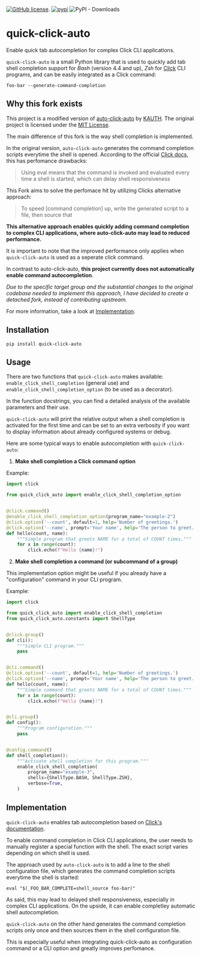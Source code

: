 [![GitHub license](https://img.shields.io/github/license/KAUTH/auto-click-auto)](https://github.com/KAUTH/auto-click-auto/blob/master/LICENSE).
[![pypi](https://img.shields.io/pypi/v/auto-click-auto.svg)](https://pypi.org/project/quick-click-auto/)
![PyPI - Downloads](https://pypi.org/project/quick-click-auto/)

# quick-click-auto
Enable quick tab autocompletion for complex Click CLI applications. 

`quick-click-auto` is a small Python library that is used to quickly add tab shell completion support for
_Bash_ (version 4.4 and up), _Zsh_ for [Click](https://click.palletsprojects.com/en/8.1.x/#) CLI programs, and can be easily integrated as a Click command: 
```commandline
foo-bar --generate-command-completion 
```

## Why this fork exists
This project is a modified version of [auto-click-auto](https://github.com/KAUTH/auto-click-auto) by [KAUTH](https://github.com/KAUTH).
The original project is licensed under the [MIT License](https://github.com/nimrod-a/quick-click-auto/blob/main/LICENSE).

The main difference of this fork is the way shell completion is implemented.  

In the original version, `auto-click-auto` generates the command completion scripts everytime the shell is opened.
According to the official [Click docs](https://click.palletsprojects.com/en/stable/shell-completion/#enabling-completion), this has perfomance drawbacks: 
> Using eval means that the command is invoked and evaluated every time a shell is started, which can delay shell responsiveness

 This Fork aims to solve the perfomace hit by utilizing Clicks alternative approach:
> To speed [command completion] up, write the generated script to a file, then source that

**This alternative approach enables quickly adding command completion to complex CLI applications, where auto-click-auto may lead to reduced performance.**

It is important to note that the improved performance only applies when `quick-click-auto` is used as a seperate click command. 

In contrast to auto-click-auto, **this project currently does not automatically enable command autocompletion**. 

*Due to the specific target group and the substantial changes to the original codebase needed to implement this approach, I have decided to create a detached fork, instead of contributing upstream.*

For more information, take a look at [Implementation](#implementation).

## Installation
```commandline
pip install quick-click-auto
```

## Usage
There are two functions that `quick-click-auto` makes available: `enable_click_shell_completion` (general use)
and `enable_click_shell_completion_option` (to be used as a decorator).

In the function docstrings, you can find a detailed analysis of the available parameters and their use.

`quick-click-auto` will print the relative output when a shell completion is activated for the first time and can be
set to an extra verbosity if you want to display information about already configured systems or debug.

Here are some typical ways to enable autocompletion with `quick-click-auto`:


1) **Make shell completion a Click command option**

Example:
```python
import click

from quick_click_auto import enable_click_shell_completion_option


@click.command()
@enable_click_shell_completion_option(program_name="example-2")
@click.option('--count', default=1, help='Number of greetings.')
@click.option('--name', prompt='Your name', help='The person to greet.')
def hello(count, name):
    """Simple program that greets NAME for a total of COUNT times."""
    for x in range(count):
        click.echo(f"Hello {name}!")
```

2) **Make shell completion a command (or subcommand of a group)**

This implementation option might be useful if you already have a "configuration" command in your CLI program.

Example:
```python
import click

from quick_click_auto import enable_click_shell_completion
from quick_click_auto.constants import ShellType


@click.group()
def cli():
    """Simple CLI program."""
    pass


@cli.command()
@click.option('--count', default=1, help='Number of greetings.')
@click.option('--name', prompt='Your name', help='The person to greet.')
def hello(count, name):
    """Simple command that greets NAME for a total of COUNT times."""
    for x in range(count):
        click.echo(f"Hello {name}!")


@cli.group()
def config():
    """Program configuration."""
    pass


@config.command()
def shell_completion():
    """Activate shell completion for this program."""
    enable_click_shell_completion(
        program_name="example-3",
        shells={ShellType.BASH, ShellType.ZSH},
        verbose=True,
    )
```


## Implementation
`quick-click-auto` enables tab autocompletion based on [Click's documentation](https://click.palletsprojects.com/en/8.1.x/shell-completion/).

To enable command completion in Click CLI applications, the user needs to manually register a special function with the shell. The exact script varies depending on which shell is used.

The approach used by  `auto-click-auto` is to add a line to the shell configuration file, which generates the command completion scripts everytime the shell is started: 
```commandline
eval "$(_FOO_BAR_COMPLETE=shell_source foo-bar)"
```
As said, this may lead to delayed shell responsiveness, especially in complex CLI applications. On the upside, it can enable completley automatic shell autocompletion.

`quick-click-auto` on the other hand generates the command completion scripts only once and then sources them in the shell configuration file.

This is especially useful when integrating quick-click-auto as configuration command or a CLI option and greatly improves perfomance. 